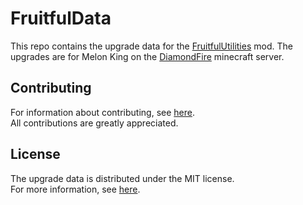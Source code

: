 # FruitfulData
This repo contains the upgrade data for the [FruitfulUtilities](https://github.com/KingsMMA/FruitfulUtilities) mod.  The upgrades are for Melon King on the [DiamondFire](https://mcdiamondfire.com) minecraft server.

## Contributing
For information about contributing, see [here](https://github.com/KingsMMA/FruitfulUtilities/blob/master/CONTRIBUTING.md).  
All contributions are greatly appreciated.

## License
The upgrade data is distributed under the MIT license.  
For more information, see [here](https://github.com/KingsMMA/FruitfulData/blob/master/LICENSE).
